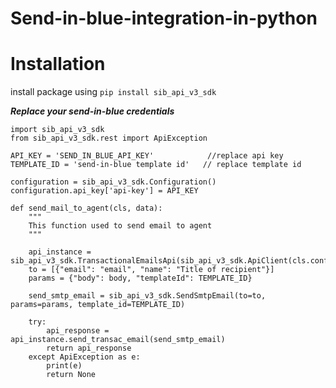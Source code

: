 # Send-in-blue-integration-in-python
# Installation
install package using ```pip install sib_api_v3_sdk```

***Replace your send-in-blue credentials***



```
import sib_api_v3_sdk
from sib_api_v3_sdk.rest import ApiException

API_KEY = 'SEND_IN_BLUE_API_KEY'            //replace api key
TEMPLATE_ID = 'send-in-blue template id'   // replace template id

configuration = sib_api_v3_sdk.Configuration()
configuration.api_key['api-key'] = API_KEY

def send_mail_to_agent(cls, data):
    """
    This function used to send email to agent
    """
    
    api_instance = sib_api_v3_sdk.TransactionalEmailsApi(sib_api_v3_sdk.ApiClient(cls.configuration))
    to = [{"email": "email", "name": "Title of recipient"}]
    params = {"body": body, "templateId": TEMPLATE_ID}
    
    send_smtp_email = sib_api_v3_sdk.SendSmtpEmail(to=to, params=params, template_id=TEMPLATE_ID)

    try:
        api_response = api_instance.send_transac_email(send_smtp_email)
        return api_response
    except ApiException as e:
        print(e)
        return None
```


